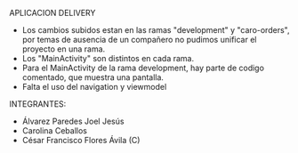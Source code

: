 APLICACION DELIVERY
- Los cambios subidos estan en las ramas "development" y "caro-orders", por temas de ausencia de un compañero no pudimos unificar el proyecto en una rama.
- Los "MainActivity" son distintos en cada rama.
- Para el MainActivity de la rama development, hay parte de codigo comentado, que muestra una pantalla.
- Falta el uso del navigation y viewmodel

INTEGRANTES:

- Álvarez Paredes Joel Jesús
- Carolina Ceballos
- César Francisco Flores Ávila (C)
